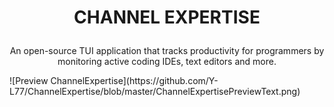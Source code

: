 # <p align="center">CHANNEL EXPERTISE</p>
<p align="center">An open-source TUI application that tracks productivity for programmers by monitoring active coding IDEs, text editors and more.</p>
![Preview ChannelExpertise](https://github.com/Y-L77/ChannelExpertise/blob/master/ChannelExpertisePreviewText.png)


